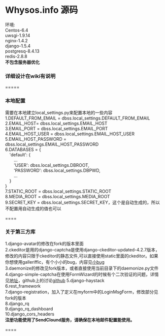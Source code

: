 Whysos.info 源码    
====
环境:      
Centos-6.4    
uwsgi-1.9.14    
nginx-1.4.2      
django-1.5.4     
postgresq-8.4.13    
redis-2.8.8      
**不包含服务器优化**   
### **详细设计在wiki有说明**     

=====
### 本地配置
需要在本地建立local_settings.py来配置本地的一些内容    
1.DEFAULT\_FROM\_EMAIL = dbss.local\_settings.DEFAULT\_FROM\_EMAIL     
2.EMAIL\_HOST= dbss.local\_settings.EMAIL\_HOST     
3.EMAIL\_PORT = dbss.local\_settings.EMAIL\_PORT     
4.EMAIL\_HOST\_USER = dbss.local\_settings.EMAIL\_HOST\_USER            
5.EMAIL\_HOST\_PASSWORD = dbss.local\_settings.EMAIL\_HOST\_PASSWORD            
6.DATABASES = {     
&emsp;'default': {      
&emsp;&emsp;...    
&emsp;&emsp;'USER': dbss.local_settings.DBROOT,        
&emsp;&emsp;'PASSWORD': dbss.local_settings.DBPWD,          
&emsp;&emsp;...   
&emsp;}   
}                   
7.STATIC\_ROOT = dbss.local\_settings.STATIC\_ROOT             
8.MEDIA\_ROOT = dbss.local\_settings.MEDIA\_ROOT          
9.SECRET\_KEY = dbss.local\_settings.SECRET\_KEY，这个是自动生成的，所以不配置用自动生成的值也可以      

====
### 关于第三方库        
1.django-avatar的修改在fork的版本里面    
2.ckeditor是用的django-captcha是使用django-ckeditor-updated-4.2.7版本，修改的内容只限于ckeditor的静态文件,可以直接使用static里面的ckeditor。如果你想使用galleriffic，有个小小的bug，内容见[小bug](https://github.com/shaunsephton/django-ckeditor/issues/106)       
3.daemonize的修改见fork版本，或者直接使用当前目录下的daemonize.py文件     
4.django-simple-captcha在使用FormWizard的时候有个二次验证的问题，详情见[地址](http://blog.csdn.net/a_9884108/article/details/18795249)，github上的讨论[github](https://github.com/mbi/django-simple-captcha/issues/6)
5.django-haystack     
6.rest_framework     
7.django-registration，加入了定义在myform中的LoginMsgForm，修改部分见fork的版本     
8.django_rq      
9.django\_rq\_dashboard       
10.django\_cors\_headers        
**注册功能使用了SendClound服务，请确保在本地邮件配置能使用。**    

====
